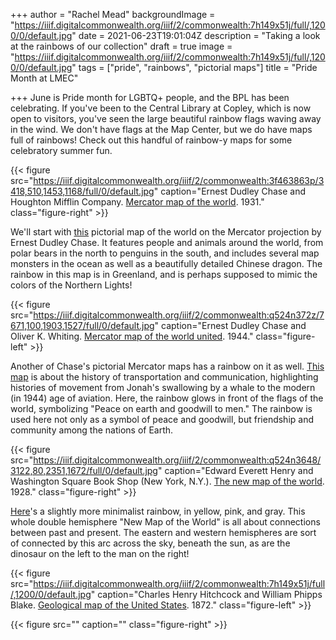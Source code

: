 +++
author = "Rachel Mead"
backgroundImage = "https://iiif.digitalcommonwealth.org/iiif/2/commonwealth:7h149x51j/full/,1200/0/default.jpg"
date = 2021-06-23T19:01:04Z
description = "Taking a look at the rainbows of our collection"
draft = true
image = "https://iiif.digitalcommonwealth.org/iiif/2/commonwealth:7h149x51j/full/,1200/0/default.jpg"
tags = ["pride", "rainbows", "pictorial maps"]
title = "Pride Month at LMEC"

+++
June is Pride month for LGBTQ+ people, and the BPL has been celebrating. If you've been to the Central Library at Copley, which is now open to visitors, you've seen the large beautiful rainbow flags waving away in the wind. We don't have flags at the Map Center, but we do have maps full of rainbows! Check out this handful of rainbow-y maps for some celebratory summer fun.

{{< figure src="https://iiif.digitalcommonwealth.org/iiif/2/commonwealth:3f463863p/3418,510,1453,1168/full/0/default.jpg" caption="Ernest Dudley Chase and Houghton Mifflin Company. [Mercator map of the world](https://collections.leventhalmap.org/search/commonwealth:3f463862d). 1931." class="figure-right" >}}

We'll start with [this](https://collections.leventhalmap.org/search/commonwealth:3f463862d) pictorial map of the world on the Mercator projection by Ernest Dudley Chase. It features people and animals around the world, from polar bears in the north to penguins in the south, and includes several map monsters in the ocean as well as a beautifully detailed Chinese dragon. The rainbow in this map is in Greenland, and is perhaps supposed to mimic the colors of the Northern Lights!

{{< figure src="https://iiif.digitalcommonwealth.org/iiif/2/commonwealth:q524n372z/7671,100,1903,1527/full/0/default.jpg" caption="Ernest Dudley Chase and Oliver K. Whiting. [Mercator map of the world united](https://collections.leventhalmap.org/search/commonwealth:q524n371p). 1944." class="figure-left" >}}

Another of Chase's pictorial Mercator maps has a rainbow on it as well. [This map](https://collections.leventhalmap.org/search/commonwealth:q524n371p) is about the history of transportation and communication, highlighting histories of movement from Jonah's swallowing by a whale to the modern (in 1944) age of aviation. Here, the rainbow glows in front of the flags of the world, symbolizing "Peace on earth and goodwill to men." The rainbow is used here not only as a symbol of peace and goodwill, but friendship and community among the nations of Earth.

{{< figure src="https://iiif.digitalcommonwealth.org/iiif/2/commonwealth:q524n3648/3122,80,2351,1672/full/0/default.jpg" caption="Edward Everett Henry and Washington Square Book Shop (New York, N.Y.). [The new map of the world](https://collections.leventhalmap.org/search/commonwealth:q524n3630). 1928." class="figure-right" >}}

[Here](https://collections.leventhalmap.org/search/commonwealth:q524n3630)'s a slightly more minimalist rainbow, in yellow, pink, and gray. This whole double hemisphere "New Map of the World" is all about connections between past and present. The eastern and western hemispheres are sort of connected by this arc across the sky, beneath the sun, as are the dinosaur on the left to the man on the right!

{{< figure src="https://iiif.digitalcommonwealth.org/iiif/2/commonwealth:7h149x51j/full/,1200/0/default.jpg" caption="Charles Henry Hitchcock and William Phipps Blake.  [Geological map of the United States](https://collections.leventhalmap.org/search/commonwealth:7h149x508). 1872." class="figure-left" >}}

{{< figure src="" caption="" class="figure-right" >}}